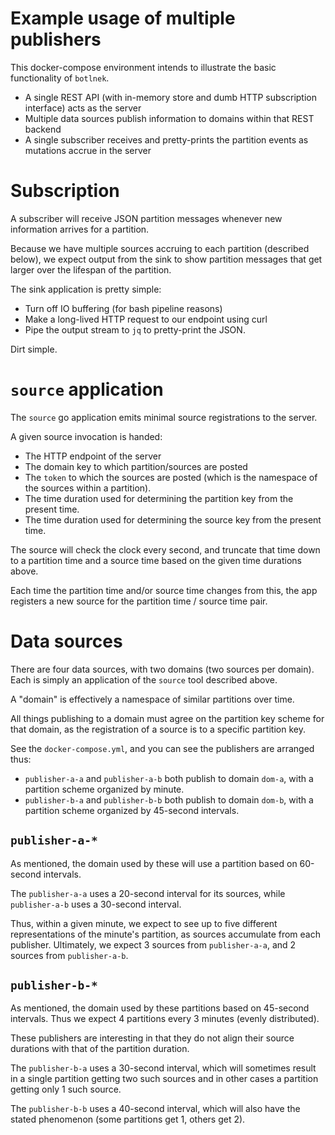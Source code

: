 # Example usage of multiple publishers

This docker-compose environment intends to illustrate the basic functionality
of `botlnek`.

* A single REST API (with in-memory store and dumb HTTP subscription interface) acts as the server
* Multiple data sources publish information to domains within that REST backend
* A single subscriber receives and pretty-prints the partition events as mutations accrue in the server

# Subscription

A subscriber will receive JSON partition messages whenever new information arrives for a partition.

Because we have multiple sources accruing to each partition (described below), we expect output from the sink to show partition messages that get larger over the lifespan of the partition.

The sink application is pretty simple:

* Turn off IO buffering (for bash pipeline reasons)
* Make a long-lived HTTP request to our endpoint using curl
* Pipe the output stream to `jq` to pretty-print the JSON.

Dirt simple.

# `source` application

The `source` go application emits minimal source registrations to the server.

A given source invocation is handed:
* The HTTP endpoint of the server
* The domain key to which partition/sources are posted
* The `token` to which the sources are posted (which is the namespace of the sources within a partition).
* The time duration used for determining the partition key from the present time.
* The time duration used for determining the source key from the present time.

The source will check the clock every second, and truncate that time down to a partition time and a source time based on the given time durations above.

Each time the partition time and/or source time changes from this, the app registers a new source for the partition time / source time pair.

# Data sources

There are four data sources, with two domains (two sources per domain).  Each is simply an application of the `source` tool described above.

A "domain" is effectively a namespace of similar partitions over time.

All things publishing to a domain must agree on the partition key scheme for that domain, as the registration of a source is to a specific partition key.

See the `docker-compose.yml`, and you can see the publishers are arranged thus:

* `publisher-a-a` and `publisher-a-b` both publish to domain `dom-a`, with a partition scheme organized by minute.
* `publisher-b-a` and `publisher-b-b` both publish to domain `dom-b`, with a partition scheme organized by 45-second intervals.

## `publisher-a-*`

As mentioned, the domain used by these will use a partition based on 60-second intervals.

The `publisher-a-a` uses a 20-second interval for its sources, while `publisher-a-b` uses a 30-second interval.

Thus, within a given minute, we expect to see up to five different representations of the minute's partition, as sources accumulate from each publisher.  Ultimately, we expect 3 sources from `publisher-a-a`, and 2 sources from `publisher-a-b`.

## `publisher-b-*`

As mentioned, the domain used by these partitions based on 45-second intervals.  Thus we expect 4 partitions every 3 minutes (evenly distributed).

These publishers are interesting in that they do not align their source durations with that of the partition duration.

The `publisher-b-a` uses a 30-second interval, which will sometimes result in a single partition getting two such sources and in other cases a partition getting only 1 such source.

The `publisher-b-b` uses a 40-second interval, which will also have the stated phenomenon (some partitions get 1, others get 2).


